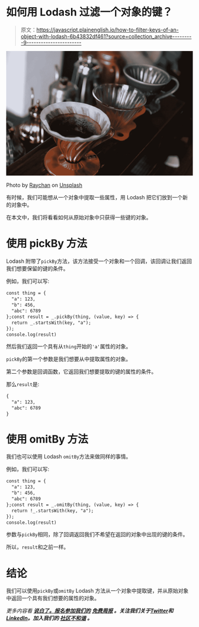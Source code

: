 # 如何用 Lodash 过滤一个对象的键？

> 原文：<https://javascript.plainenglish.io/how-to-filter-keys-of-an-object-with-lodash-6b43832df461?source=collection_archive---------9----------------------->

![](img/60d09efc8760f0275949c609ddb2e4ac.png)

Photo by [Raychan](https://unsplash.com/@wx1993?utm_source=medium&utm_medium=referral) on [Unsplash](https://unsplash.com?utm_source=medium&utm_medium=referral)

有时候，我们可能想从一个对象中提取一些属性，用 Lodash 把它们放到一个新的对象中。

在本文中，我们将看看如何从原始对象中只获得一些键的对象。

# 使用 pickBy 方法

Lodash 附带了`pickBy`方法，该方法接受一个对象和一个回调，该回调让我们返回我们想要保留的键的条件。

例如，我们可以写:

```
const thing = {
  "a": 123,
  "b": 456,
  "abc": 6789
};const result = _.pickBy(thing, (value, key) => {
  return _.startsWith(key, "a");
});
console.log(result)
```

然后我们返回一个具有从`thing`开始的`'a'`属性的对象。

`pickBy`的第一个参数是我们想要从中提取属性的对象。

第二个参数是回调函数，它返回我们想要提取的键的属性的条件。

那么`result`是:

```
{
  "a": 123,
  "abc": 6789
}
```

# 使用 omitBy 方法

我们也可以使用 Lodash `omitBy`方法来做同样的事情。

例如，我们可以写:

```
const thing = {
  "a": 123,
  "b": 456,
  "abc": 6789
};const result = _.omitBy(thing, (value, key) => {
  return !_.startsWith(key, "a");
});
console.log(result)
```

参数与`pickBy`相同，除了回调返回我们不希望在返回的对象中出现的键的条件。

所以，`result`和之前一样。

# 结论

我们可以使用`pickBy`或`omitBy` Lodash 方法从一个对象中提取键，并从原始对象中返回一个具有我们想要的属性的对象。

*更多内容看* [***说白了。报名参加我们的***](https://plainenglish.io/) **[***免费周报***](http://newsletter.plainenglish.io/) *。关注我们关于*[***Twitter***](https://twitter.com/inPlainEngHQ)*和*[***LinkedIn***](https://www.linkedin.com/company/inplainenglish/)*。加入我们的* [***社区不和谐***](https://discord.gg/GtDtUAvyhW) *。***